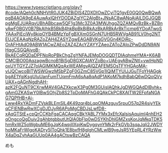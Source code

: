 https://www.typescriptlang.org/play?#code/AQeh0cNNHVtR0JUK4ZBjDIS4ZDXDIOwZCyiTQ1gyE0GQ0QwBQwApgB4AOA9gE4AuwAxlQHYDODAZgIYC2AlgBt+JNsAC8wANoAiAILDGJGQBpgMgEJUARqvUBhABbcaw5QF1g3Mc3Z0A3MWJhggZQZAMQyBzBk+BZBnyAwF0BGV0B7BkAIhkB5BkB4hkBpBkBjBkAzBkARBkArBkTicmp6YDoATwoSYAAxPiEciWy8kipOYB4BMzYpFgBXXm0SGnN7UHB5RWVgAB91LV0hg2NTEUJCEAAqNzRAZoZAH4ZASYZgwEAGABVKgGVGGn4KOjRc-OrAFHtAdO9ABW1ACwZAEoZAZ4ZAcYZAYYZAeoZAToZAIoZPwDdDN9ANHqgCSGQAivoB-BkAECqRQDaDPFNoRoPBkChgZgYNFAJEMgDOGQDTDIAqhmeYMA+K6ABCMCIBO00AqzagwBcnoB1BiSgD8GXCAIAYZoBo+UAEgyABwZNtI+vwlHpNDoxUYTGYZJZ7olAGIMKMQqAxWEAMgyAIQZAFEMSOsTFYHGAoMA-vIJQCwcoBITWSWGwzMSbPZgF0GZmC85VGp1IQiMTYUIJJGuTFoYHAGgkbgAE1YgjKsgUIuUanFumTUqmFmA6sAa8qAdP1AKoM7kdhBabQ6wDQoQVyUAX+qAGnNgdhAH-azK2FQuNT9CXrwMAV4GAZXkcwX3Pg0M3GUisIAQhkJgDWGQAdDIByhk+gAmGZKASwY0IBwSOhjZb8S2TpDoMAFhG4QAkCkPC8XAITW2EFpfaNGAG7QPfHB+Aj-Lww4RxYADmFZVskBLEmSlL4K49zqr4bLqpOMAzguy5rpuO57q2R4siyYEkqCFIENBwRwXCgDJDJyR6APoMgCBDJsLwfD8-xAqGTStE+cpQrCCKbFgaCACAqgCBkYABL7YMx3xEfcXaIsisAquimI4nhEH2qOngcoQgDuiv2gAhbtgbbutUtQlA0bFlp0wDSYKhDhlGMZxsKorJqMkqTDK5hmRxWZ5oWgbuME6gJqK4wpjIIXpjKwDygqynYMk2rFkGVb3sqaJqli2JWDYhoMKaFrWlgoKADry5IToQhk1E8bxfH8gIghCMLwlB9yeJsR5YEpRL4YRzWwX4aDqZyhAaGUUp0AA4gACtswBzCAQA

めも
